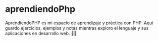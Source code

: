 # aprendiendoPhp
AprendiendoPHP es mi espacio de aprendizaje y práctica con PHP. Aquí guardo ejercicios, ejemplos y notas mientras exploro el lenguaje y sus aplicaciones en desarrollo web. 🚀📌
